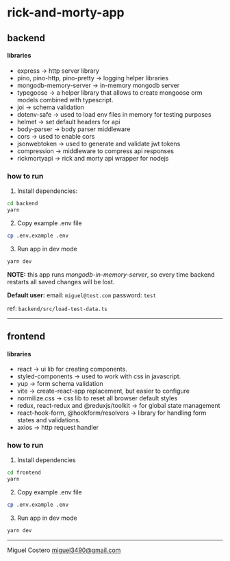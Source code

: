 # rick-and-morty-app

## backend

#### libraries

- express -> http server library
- pino, pino-http, pino-pretty -> logging helper libraries
- mongodb-memory-server -> in-memory mongodb server
- typegoose -> a helper library that allows to create mongoose orm models combined with typescript.
- joi -> schema validation
- dotenv-safe -> used to load env files in memory for testing purposes
- helmet -> set default headers for api
- body-parser -> body parser middleware
- cors -> used to enable cors
- jsonwebtoken -> used to generate and validate jwt tokens
- compression -> middleware to compress api responses
- rickmortyapi -> rick and morty api wrapper for nodejs

### how to run

1. Install dependencies:

```bash
cd backend
yarn
```

2. Copy example .env file

```bash
cp .env.example .env
```

3. Run app in dev mode

```bash
yarn dev
```

**NOTE:** this app runs _mongodb-in-memory-server_, so every time backend restarts all saved changes will be lost.

**Default user:**
email: `miguel@test.com`
password: `test`

ref: `backend/src/load-test-data.ts`

---

## frontend

#### libraries
- react -> ui lib for creating components.
- styled-components -> used to work with css in javascript.
- yup -> form schema validation
- vite -> create-react-app replacement, but easier to configure
- normilize.css -> css lib to reset all browser default styles
- redux, react-redux and @reduxjs/toolkit -> for global state management
- react-hook-form, @hookform/resolvers -> library for handling form states and validations.
- axios -> http request handler

### how to run

1. Install dependencies

```bash
cd frontend
yarn
```

2. Copy example .env file

```bash
cp .env.example .env
```

3. Run app in dev mode

```bash
yarn dev
```


-----

Miguel Costero
miguel3490@gmail.com
